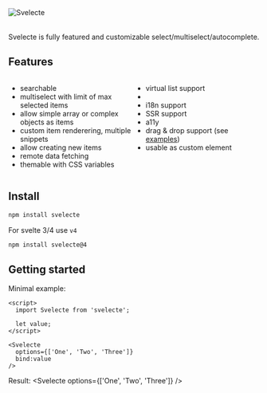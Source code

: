 <script>
  import { getContext } from 'svelte';
  import { goto } from '$app/navigation'
  import Svelecte from '$lib/Svelecte.svelte';

  const navigation = getContext('navigation');

  const navOptions = Object.entries(navigation).map(([url, text]) => ({ url, text }));

  function navigate(opt) {
    goto(opt.url);
  }
</script>

<div class="m-auto">
  <img src="/svelecte.png" alt="Svelecte">
</div>

Svelecte is fully featured and customizable select/multiselect/autocomplete.

<Svelecte
  options={navOptions}
  placeholder="Quick website navigation"
  onChange={navigate}
/>

## Features

<div class="cols-2">
<div>

- searchable
- multiselect with limit of max selected items
- allow simple array or complex objects as items
- custom item renderering, multiple snippets
- allow creating new items
- remote data fetching
- themable with CSS variables

</div>

<div>

- virtual list support
-
- i18n support
- SSR support
- a11y
- drag & drop support (see [examples](/examples#drag--drop))
- usable as custom element

</div>
</div>

## Install

```bash
npm install svelecte
```

For svelte 3/4 use `v4`

```bash
npm install svelecte@4
```

## Getting started

Minimal example:

```svelte
<script>
  import Svelecte from 'svelecte';

  let value;
</script>

<Svelecte
  options={['One', 'Two', 'Three']}
  bind:value
/>
```
Result:
<Svelecte
  options={['One', 'Two', 'Three']}
/>

<style>
  .m-auto {
    margin: 2rem auto;
    & img {
      display: block;
      margin: auto;
    }
  }
  .cols-2 {
    display: flex;
    flex-wrap: wrap;
    & > div {
      width: 50%;
    }
  }
</style>
